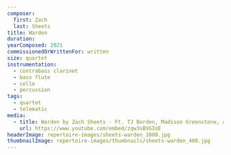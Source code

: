 ```yaml
---
composer:
  first: Zach
  last: Sheets
title: Warden
duration:
yearComposed: 2021
commissionedOrWrittenFor: written
size: quartet
instrumentation:
  - contrabass clarinet
  - bass flute
  - cello
  - percussion
tags:
  - quartet
  - telematic
media:
  - title: Warden by Zach Sheets - Ft. TJ Borden, Madison Greenstone, and Megan Arns - the [Switch~ Ensemble]
    url: https://www.youtube.com/embed/zqw3sBVGIoE
headerImage: repertoire-images/sheets-warden_1000.jpg
thumbnailImage: repertoire-images/thumbnails/sheets-warden_400.jpg
---
```

